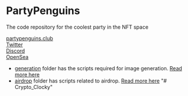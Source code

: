 # PartyPenguins
The code repository for the coolest party in the NFT space

[partypenguins.club](https://partypenguins.club)
<br>
[Twitter](https://twitter.com/PartyPenguinNFT)<br>
[Discord](https://discord.gg/PartyPenguins)<br>
[OpenSea](https://opensea.io/collection/party-penguins)


+ [generation](https://github.com/PartyPenguinsNFT/PartyPenguins/tree/main/generation) folder has the scripts required for image generation. [Read more here](https://partypenguins.medium.com/party-penguins-the-generative-process-b05034af495b)
+ [airdrop](airdrop) folder has scripts related to airdrop. [Read more here](https://partypenguins.medium.com/party-penguins-the-airdrop-e81a86aa0fe)
"# Crypto_Clocky" 
